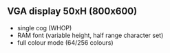 VGA display 50xH (800x600)
----------------
 - single cog (WHOP)
 - RAM font (variable height, half range character set)
 - full colour mode (64/256 colours)
